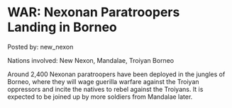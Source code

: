 # WAR: Nexonan Paratroopers Landing in Borneo

Posted by: new_nexon

Nations involved: New Nexon, Mandalae, Troiyan Borneo

Around 2,400 Nexonan paratroopers have been deployed in the jungles of Borneo, where they will wage guerilla warfare against the Troiyan oppressors and incite the natives to rebel against the Troiyans. It is expected to be joined up by more soldiers from Mandalae later.